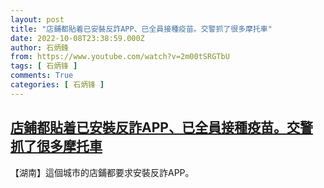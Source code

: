 ```yaml
---
layout: post
title: "店鋪都貼着已安裝反詐APP、已全員接種疫苗。交警抓了很多摩托車"
date: 2022-10-08T23:38:59.000Z
author: 石炳鋒
from: https://www.youtube.com/watch?v=2m00tSRGTbU
tags: [ 石炳锋 ]
comments: True
categories: [ 石炳锋 ]
---
```

<!--1665272339000-->
[店鋪都貼着已安裝反詐APP、已全員接種疫苗。交警抓了很多摩托車](https://www.youtube.com/watch?v=2m00tSRGTbU)
------

<div>
【湖南】這個城市的店鋪都要求安裝反詐APP。
</div>
